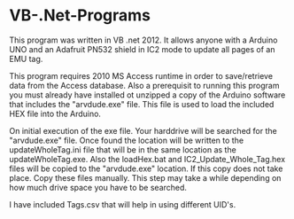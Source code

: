 # VB-.Net-Programs
This program was written in VB .net 2012. It allows anyone with a Arduino UNO and an Adafruit PN532 shield in IC2 mode to update all pages of an EMU tag.

This program requires 2010 MS Access runtime in order to save/retrieve data from the Access database. Also a prerequisit to running this program you must already have installed ot unzipped a copy of the Arduino software that includes the "arvdude.exe" file. This file is used to load the included HEX file into the Arduino.

On initial execution of the exe file. Your harddrive will be searched for the "arvdude.exe" file. Once found the location will be written to the updateWholeTag.ini file that will be in the same location as the updateWholeTag.exe. Also the loadHex.bat and IC2_Update_Whole_Tag.hex files will be copied to the "arvdude.exe" location. If this copy does not take place. Copy these files manually. This step may take a while depending on how much drive space you have to be searched.

I have included Tags.csv that will help in using different UID's.
